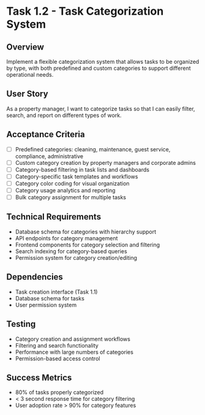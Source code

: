 # Task 1.2 - Task Categorization System

## Overview
Implement a flexible categorization system that allows tasks to be organized by type, with both predefined and custom categories to support different operational needs.

## User Story
As a property manager, I want to categorize tasks so that I can easily filter, search, and report on different types of work.

## Acceptance Criteria
- [ ] Predefined categories: cleaning, maintenance, guest service, compliance, administrative
- [ ] Custom category creation by property managers and corporate admins
- [ ] Category-based filtering in task lists and dashboards
- [ ] Category-specific task templates and workflows
- [ ] Category color coding for visual organization
- [ ] Category usage analytics and reporting
- [ ] Bulk category assignment for multiple tasks

## Technical Requirements
- Database schema for categories with hierarchy support
- API endpoints for category management
- Frontend components for category selection and filtering
- Search indexing for category-based queries
- Permission system for category creation/editing

## Dependencies
- Task creation interface (Task 1.1)
- Database schema for tasks
- User permission system

## Testing
- Category creation and assignment workflows
- Filtering and search functionality
- Performance with large numbers of categories
- Permission-based access control

## Success Metrics
- 80% of tasks properly categorized
- < 3 second response time for category filtering
- User adoption rate > 90% for category features